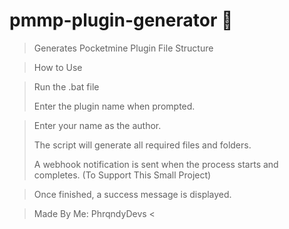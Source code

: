 # pmmp-plugin-generator 🔧
> Generates Pocketmine Plugin File Structure

> How to Use

 > Run the .bat file
> 
> Enter the plugin name when prompted.

> Enter your name as the author.
> 
 > The script will generate all required files and folders.
> 
> A webhook notification is sent when the process starts and completes. (To Support This Small Project)

>  Once finished, a success message is displayed.

> Made By Me: PhrqndyDevs <
